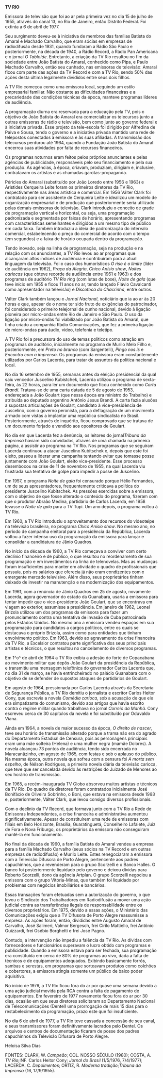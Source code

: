**TV RIO**

Emissora de televisão que foi ao ar pela primeira vez no dia 15 de julho
de 1955, através do canal 13, no Rio de Janeiro, então Distrito Federal.
Foi extinta a 6 de abril de 1977.

Seu surgimento deveu-se à iniciativa de membros das famílias Batista do
Amaral e Machado Carvalho, que eram sócias em empresas de radiodifusão
desde 1931, quando fundaram a Rádio São Paulo e posteriormente, na
década de 1940, a Rádio Record, a Rádio Pan Americana e o jornal *O
Tabloide*. Entretanto, a criação da TV Rio resultou no fim da sociedade
entre João Batista do Amaral, conhecido como Pipa, e Paulo Machado
Carvalho, então seu cunhado, nas emissoras de televisão: Amaral ficou
com parte das ações da TV Record e com a TV Rio, sendo 50% das ações
desta última legalmente divididos entre seus dois filhos.

A TV Rio começou como uma emissora local, seguindo um estilo empresarial
familiar. Não obstante as dificuldades financeiras e a precariedade das
condições técnicas da época, manteve programas líderes de audiência.

A programação diurna era reservada para a educação pela TV, pois o
objetivo de João Batista do Amaral era comercializar os telecursos junto
a outras emissoras de rádio e televisão, bem como junto ao governo
federal e à iniciativa privada. Esse projeto da tele-escola foi dirigido
por Alfredina de Paiva e Sousa, tendo o governo e a iniciativa privada
mantido uma rede de telepostos conectados à emissora e às suas
afiliadas. A transmissão dos telecursos perdurou até 1964, quando a
Fundação João Batista do Amaral encerrou suas atividades por falta de
recursos financeiros.

Os programas noturnos eram feitos pelos próprios anunciantes e pelas
agências de publicidade, responsáveis pelo seu financiamento e pela sua
produção. As agências, à época, criavam, produziam, dirigiam e,
inclusive, contratavam os artistas e as chamadas garotas-propaganda.

Péricles do Amaral (substituído por João Loredo entre 1956 e 1963) e
Aristides Cerqueira Leite foram os primeiros diretores da TV Rio,
respectivamente nas áreas artística e comercial. Em 1956 Válter Clark
foi contratado para ser assistente de Cerqueira Leite e idealizou um
modelo de organização empresarial e de produção que posteriormente seria
utilizado pelas demais emissoras de televisão. Clark introduziu o
conceito de grade de programação vertical e horizontal, ou seja, uma
programação padronizada e segmentada por faixas de horário, apresentando
programas com características semelhantes e dirigidos a um mesmo tipo de
público em cada faixa. Também introduziu a ideia de padronização do
intervalo comercial, estabelecendo o preço do comercial de acordo com o
tempo (em segundos) e a faixa de horário ocupada dentro da programação.

Tendo inovado, seja na linha de programação, seja na produção e na
relação com os anunciantes, a TV Rio levou ao ar programas que
alcançaram altos índices de audiência e contribuíram para a atual
linguagem da televisão. Foi o caso dos humorísticos *O riso é o limite*
(líder de audiência em 1962), *Praça da Alegria*, *Chico Anísio show*,
*Noites cariocas* (que obteve recorde de audiência entre 1961 e 1963) e
dos programas de auditório *TV Rio* *ring* (com lutas de boxe), *Noite
de gala* (que teve início em 1955 e ficou 11 anos no ar, tendo lançado
Flávio Cavalcanti como apresentador na televisão) e *Discoteca do
Chacrinha*, entre outros.

Válter Clark também lançou o *Jornal Nacional*, noticiário que ia ao ar
às 20 horas e que, apesar de o nome ter sido fruto de exigências do
patrocinador, foi considerado o primeiro telejornal de cunho nacional,
devido à ligação pioneira por micro-ondas entre Rio de Janeiro e São
Paulo. O uso da ligação por micro-ondas foi viabilizado por João Batista
do Amaral, que tinha criado a companhia Rádio Comunicações, que fez a
primeira ligação de micro-ondas para áudio, vídeo, telefonia e teletipo.

A TV Rio foi a precursora do uso de temas políticos como atração em
programas de auditório, inicialmente no programa de Murilo Melo Filho e,
posteriormente, em *Preto no branco* (com Sargentelli), *Pingo nos is* e
*Encontro com a imprensa*. Os programas da emissora eram constantemente
utilizados por Carlos Lacerda, para tratar de assuntos da política
nacional e local.

No dia 16 setembro de 1955, semanas antes da eleição presidencial da
qual saiu vencedor Juscelino Kubistchek, Lacerda utilizou o programa de
sexta-feira, às 22 horas, para ler um documento que ficou conhecido como
*Carta Brandi*. Tratava-se de uma carta datada de 5 de agosto de 1953,
endereçada a João Goulart (que nessa época era ministro do Trabalho) e
atribuída ao deputado argentino Antônio Jesus Brandi. A carta fazia
alusões a supostas articulações de Goulart, candidato à vice-presidência
de Juscelino, com o governo peronista, para a deflagração de um
movimento armado com vistas a implantar uma república sindicalista no
Brasil. Posteriormente, através de inquérito, ficou comprovado que se
tratava de um documento forjado e vendido aos opositores de Goulart.

No dia em que Lacerda fez a denúncia, os leitores do jornal*Tribuna da
Imprensa* haviam sido convidados, através de uma chamada na primeira
página, a assistir ao programa na TV Rio. Nos programas que se seguiram
Lacerda continuou a atacar Juscelino Kubitschek e, depois que este foi
eleito, passou a liderar uma campanha tentando evitar que tomasse posse
juntamente com João Goulart, eleito vice-presidente. Esse processo
desembocou na crise de 11 de novembro de 1955, na qual Lacerda viu
frustrada sua tentativa de golpe para impedir a posse de Juscelino.

Em 1957, o programa *Noite de gala* foi censurado porque Hélio
Fernandes, um de seus apresentadores, frequentemente criticava a
política do presidente Juscelino Kubitschek. As pressões exercidas sobre
a emissora, com o objetivo de que fosse alterado o conteúdo do programa,
fizeram com que o produtor Abraão Medina, partidário de Carlos Lacerda,
em 1958 levasse o *Noite de gala* para a TV Tupi. Um ano depois, o
programa voltou à TV Rio.

Em 1960, a TV Rio introduziu o aproveitamento dos recursos do videoteipe
na televisão brasileira, no programa *Chico Anísio show*. No mesmo ano,
no período de campanha eleitoral para a presidência da República,
Lacerda voltou a fazer intenso uso da programação da emissora para
lançar e consolidar a candidatura de Jânio Quadros.

No início da década de 1960, a TV Rio começava a conviver com certo
declínio financeiro e de público, o que resultou no reordenamento de sua
programação e em investimentos na linha de telenovelas. Mas as mudanças
foram insuficientes para manter em atividade o quadro de profissionais
que possuía, pois os salários que oferecia já não eram condizentes com o
emergente mercado televisivo. Além disso, seus proprietários tinham
deixado de investir na manutenção e na modernização dos equipamentos.

Em 1961, com a renúncia de Jânio Quadros em 25 de agosto, novamente
Lacerda, agora governador do estado da Guanabara, usaria a emissora para
tentar impedir que o vice-presidente João Goulart, que se encontrava em
viagem ao exterior, assumisse a presidência. Em janeiro de 1962, Leonel
Brizola utilizou um dos programas da emissora para fazer um
pronunciamento contra uma tentativa de invasão de Cuba patrocinada pelos
Estados Unidos. No mesmo ano a emissora vendeu espaços em sua
programação para candidatos a cargos políticos, entre os quais se
destacava o próprio Brizola, assim como para entidades que tinham
envolvimento político. Em 1963, devido ao agravamento da crise
financeira da TV Rio, a Excelsior contratou parte significativa dos seus
principais artistas e técnicos, o que resultou no cancelamento de
diversos programas.

Em 1^o^ de abril de 1964 a TV Rio exibiu a adesão do forte de Copacabana
ao movimento militar que depôs João Goulart da presidência da República,
e transmitiu uma mensagem telefônica do governador Carlos Lacerda que,
no dia 31 de março, se havia entrincheirado no palácio Guanabara com o
objetivo de se defender de supostos ataques de partidários de Goulart.

Em agosto de 1964, pressionada por Carlos Lacerda através da Secretaria
de Segurança Pública, a TV Rio demitiu o jornalista e escritor Carlos
Heitor Cony, que escrevia a novela *Comédia carioca*, sob a acusação de
que ele era simpatizante do comunismo, devido aos artigos que havia
escrito contra o regime militar quando trabalhava no jornal *Correio da
Manhã*. Cony escreveu cerca de 30 capítulos da novela e foi substituído
por Oduvaldo Viana.

Ainda em 1964, a novela de maior sucesso da época, *O direito de
nascer*, teve seu horário de transmissão alterado porque a trama não era
do agrado do Departamento Estadual de Censura, pois as personagens
principais eram uma mãe solteira (Helena) e uma mulher negra (mamãe
Dolores). A novela alcançou 73 pontos de audiência, tendo sido encerrada
no Maracanãzinho, em agosto de 1965, com festas e sob o aplauso do
público. Na mesma época, outra novela que sofreu com a censura foi *A
morta sem espelho*, de Nélson Rodrigues, a primeira novela diária da
televisão carioca, que teve que ser cancelada devido às restrições do
Juizado de Menores ao seu horário de transmissão.

Em 1965, a recém-inaugurada TV Globo absorveu muitos artistas e técnicos
da TV Rio. Do quadro de diretores foram contratados inicialmente José
Bonifácio de Oliveira Sobrinho, o Boni, que estava na emissora desde
1963 e, posteriormente, Válter Clark, que levou consigo diversos
profissionais.

Com o declínio da TV Record, que formava junto com a TV Rio a Rede de
Emissoras Independentes, a crise financeira e administrativa aumentou
significativamente. Apesar de constituírem uma rede de emissoras com
filiais em Belo Horizonte, Brasília, Guaratinguetá, Conselheiro
Lafaiete, Juiz de Fora e Nova Friburgo, os proprietários da emissora não
conseguiram mantê-la em funcionamento.

No final da década de 1960, a família Batista do Amaral vendeu a empresa
para a família Machado Carvalho (seus sócios na TV Record e em outras
empresas de radiodifusão) e Murilo Leite. Estes renegociaram a emissora
com a Televisão Difusora de Porto Alegre, pertencente aos padres
capuchinhos, que a revenderam para o grupo Scorzelli e o Banco Halles. O
banco foi posteriormente liquidado pelo governo e deixou dívidas para
Roberto Scorzelli, dono da agência Artplan. O grupo Scorzelli negociou a
emissora com o grupo Vitória-Minas, que também foi liquidado por
problemas com negócios imobiliários e bancários.

Essas transações foram efetuadas sem a autorização do governo, o que
levou o Sindicato dos Trabalhadores em Radiodifusão a mover uma ação
judicial contra as transferências ilegais de responsabilidade entre os
diversos proprietários. Em 1975, devido a essas ações, o Ministério das
Comunicações exigiu que a TV Difusora de Porto Alegre reassumisse a
empresa. As ações foram, então, divididas entre Augusto Amaral de
Carvalho, José Salimeri, Valmor Bergesch, frei Cirilo Mattiello, frei
Antônio Guizzardi, frei Osébio Borghetti e frei José Pagno.

Contudo, a intervenção não impediu a falência da TV Rio. As dívidas com
fornecedores e funcionários superavam o lucro obtido com programas e
publicidade. Quando a emissora estava para ser fechada, sua programação
era constituída em cerca de 80% de programas ao vivo, dada a falta de
técnicos e de equipamentos adequados. Exibindo basicamente forrós,
sambas e serestas, em programas que sorteavam produtos como colchões e
cobertores, a emissora atingia somente um público de baixo poder
aquisitivo.

No início de 1976, a TV Rio ficou fora do ar por quase uma semana devido
a uma ação judicial movida pela RCA contra a falta de pagamento de
equipamentos. Em fevereiro de 1977 novamente ficou fora do ar por 30
dias, ocasião em que seus diretores solicitaram ao Departamento Nacional
de Telecomunicações (Dentel) uma prorrogação de mais 15 dias para o
restabelecimento da programação, prazo este que foi insuficiente.

No dia 6 de abril de 1977, a TV Rio teve cassada a concessão de seu
canal, e seus transmissores foram definitivamente lacrados pelo Dentel.
Os arquivos e centros de documentação ficaram de posse dos padres
capuchinhos da Televisão Difusora de Porto Alegre.

Heloísa Silva Dias

FONTES: CLARK, W. *Campeão*; COL. NOSSO SÉCULO (1980); COSTA, A. *TV
Rio*;INF. Carlos Heitor Cony; *Jornal do Brasil* (1/5/1976, 7/4/1977);
LACERDA, C. *Depoimentos*; ORTIZ, R. *Moderna tradição*;*Tribuna da
Imprensa* (16, 17/9/1955).
